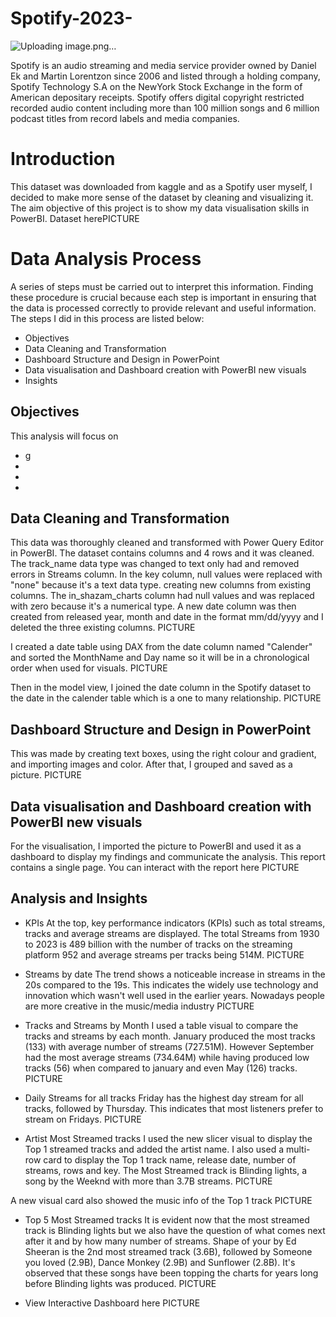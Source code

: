 # Spotify-2023-
![Uploading image.png…]()

Spotify is an audio streaming and media service provider owned by Daniel Ek and Martin Lorentzon since 2006 and listed through a holding company, Spotify Technology S.A on the NewYork Stock Exchange in the form of American depositary receipts.
Spotify offers digital copyright restricted recorded audio content including more than 100 million songs and 6 million podcast titles from record labels and media companies.

# Introduction 
This dataset was downloaded from kaggle and as a Spotify user myself,  I decided to make more sense of the dataset by cleaning and visualizing it. The aim objective of this project is to show my data visualisation skills in PowerBI.
Dataset herePICTURE

# Data Analysis Process
A series of steps must be carried out to interpret this information. Finding these procedure is crucial because each step is important in ensuring that the data is processed correctly to provide relevant and useful information. The steps I did in this process are listed below:

- Objectives
- Data Cleaning and Transformation 
- Dashboard Structure and Design in PowerPoint
- Data visualisation and Dashboard creation with PowerBI new visuals 
- Insights

## Objectives
This analysis will focus on
- g
-
-
-

## Data Cleaning and Transformation 
This data was thoroughly cleaned and transformed with Power Query Editor in PowerBI. The dataset contains columns and 4 rows and it was cleaned. The track_name data type was changed to text only had and removed errors in Streams column. In the key column, null values were replaced with "none" because it's a text data type. creating new columns from existing columns. The in_shazam_charts column had null values and was replaced with zero because it's a numerical type. A new date column was then created from released year, month and date in the format mm/dd/yyyy and I deleted the three existing columns.
PICTURE

I created a date table using DAX from the date column named "Calender" and sorted the MonthName and Day name so it will be in a  chronological order when used for visuals.
PICTURE

Then in the model view, I joined the date column in the Spotify dataset to the date in the calender table which is a one to many relationship.
PICTURE 

## Dashboard Structure and Design in PowerPoint
This was made by creating text boxes, using the right colour and gradient, and importing images and color. After that, I grouped and saved as a picture.
PICTURE 

## Data visualisation and Dashboard creation with PowerBI new visuals

For the visualisation, I imported the picture to PowerBI and used it as a dashboard to display my findings and communicate the analysis.
This report contains a single page. You can interact with the report here
PICTURE 

## Analysis and Insights
- KPIs
At the top, key performance indicators (KPIs) such as total streams, tracks and average streams are displayed.
The total Streams from 1930 to 2023 is 489 billion with the number of tracks on the streaming platform 952 and average streams per tracks being 514M.
PICTURE

- Streams by date
The trend shows a noticeable increase in streams in the 20s compared to the 19s. This indicates the widely use technology and innovation which wasn't well used in the earlier years. Nowadays people are more creative in the music/media industry
 PICTURE

- Tracks and Streams by Month
I used a table visual to compare the tracks and streams by each month. January produced the most tracks (133) with average number of streams (727.51M). However September had the most average streams (734.64M) while having produced low tracks (56) when compared to january and even May (126) tracks.
PICTURE

- Daily Streams for all tracks
Friday has the highest day stream for all tracks, followed by Thursday. This indicates that most listeners prefer to stream on Fridays.
PICTURE 

- Artist Most Streamed tracks
I used the new slicer visual to display the Top 1 streamed tracks and added the artist name. I also used a multi-row card to display the Top 1 track name, release date, number of streams, rows and key.
The Most Streamed track is Blinding lights, a song by the Weeknd with more than 3.7B streams.
PICTURE 

A new visual card also showed the music info of the Top 1 track
PICTURE 

- Top 5 Most Streamed tracks 
It is evident now that the most streamed track is Blinding lights but we also have the question of what comes next after it and by how many number of streams. Shape of your by Ed Sheeran is the 2nd most streamed track (3.6B), followed by Someone you loved (2.9B), Dance  Monkey (2.9B) and Sunflower (2.8B). It's observed that these songs have been topping the charts for years long before Blinding lights was produced.
PICTURE 





- View Interactive Dashboard here PICTURE
